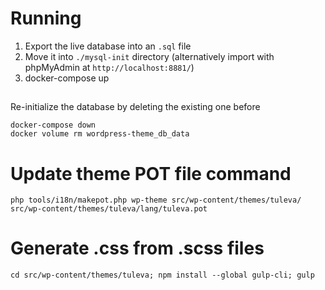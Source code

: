 # Running
1. Export the live database into an `.sql` file
2. Move it into `./mysql-init` directory (alternatively import with phpMyAdmin at `http://localhost:8881/`)
3. docker-compose up

##
Re-initialize the database by deleting the existing one before
```
docker-compose down
docker volume rm wordpress-theme_db_data
```

# Update theme POT file command

`php tools/i18n/makepot.php wp-theme src/wp-content/themes/tuleva/ src/wp-content/themes/tuleva/lang/tuleva.pot`

# Generate .css from .scss files

`cd src/wp-content/themes/tuleva; npm install --global gulp-cli; gulp`
